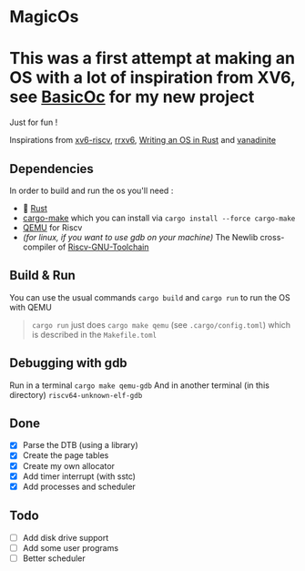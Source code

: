 # MagicOs

# This was a first attempt at making an OS with a lot of inspiration from XV6, see [BasicOc](https://github.com/PitiBouchon/basic_os) for my new project

Just for fun !

Inspirations from [xv6-riscv](https://github.com/mit-pdos/xv6-riscv), [rrxv6](https://github.com/yodalee/rrxv6), [Writing an OS in Rust](https://os.phil-opp.com) and [vanadinite](https://github.com/repnop/vanadinite)

## Dependencies

In order to build and run the os you'll need :
- 🦀 [Rust](https://www.rust-lang.org/tools/install)
- [cargo-make](https://github.com/sagiegurari/cargo-make) which you can install via `cargo install --force cargo-make`
- [QEMU](https://www.qemu.org/download/) for Riscv
- *(for linux, if you want to use gdb on your machine)* The Newlib cross-compiler of [Riscv-GNU-Toolchain](https://github.com/riscv-collab/riscv-gnu-toolchain)

## Build & Run

You can use the usual commands `cargo build` and `cargo run` to run the OS with QEMU

> `cargo run` just does `cargo make qemu` (see `.cargo/config.toml`) which is described in the `Makefile.toml`

## Debugging with gdb

Run in a terminal `cargo make qemu-gdb`
And in another terminal (in this directory) `riscv64-unknown-elf-gdb`

## Done

- [x] Parse the DTB (using a library)
- [x] Create the page tables
- [x] Create my own allocator
- [x] Add timer interrupt (with sstc)
- [x] Add processes and scheduler

## Todo

- [ ] Add disk drive support
- [ ] Add some user programs
- [ ] Better scheduler
